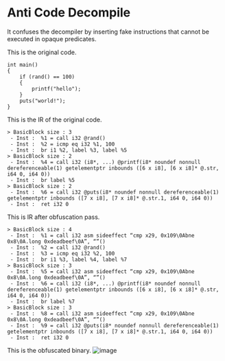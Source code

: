 # Anti Code Decompile
It confuses the decompiler by inserting fake instructions that cannot be executed in opaque predicates.

This is the original code.
```
int main()
{
    if (rand() == 100)
    {
        printf("hello");
    }
    puts("world!");
}
```

This is the IR of the original code.
```
> BasicBlock size : 3
 - Inst :  %1 = call i32 @rand()
 - Inst :  %2 = icmp eq i32 %1, 100
 - Inst :  br i1 %2, label %3, label %5
> BasicBlock size : 2
 - Inst :  %4 = call i32 (i8*, ...) @printf(i8* noundef nonnull dereferenceable(1) getelementptr inbounds ([6 x i8], [6 x i8]* @.str, i64 0, i64 0))
 - Inst :  br label %5
> BasicBlock size : 2
 - Inst :  %6 = call i32 @puts(i8* noundef nonnull dereferenceable(1) getelementptr inbounds ([7 x i8], [7 x i8]* @.str.1, i64 0, i64 0))
 - Inst :  ret i32 0
```

This is IR after obfuscation pass.
```
> BasicBlock size : 4
 - Inst :  %1 = call i32 asm sideeffect “cmp x29, 0x109\0Abne 0x8\0A.long 0xdeadbeef\0A”, “”()
 - Inst :  %2 = call i32 @rand()
 - Inst :  %3 = icmp eq i32 %2, 100
 - Inst :  br i1 %3, label %4, label %7
> BasicBlock size : 3
 - Inst :  %5 = call i32 asm sideeffect “cmp x29, 0x109\0Abne 0x8\0A.long 0xdeadbeef\0A”, “”()
 - Inst :  %6 = call i32 (i8*, ...) @printf(i8* noundef nonnull dereferenceable(1) getelementptr inbounds ([6 x i8], [6 x i8]* @.str, i64 0, i64 0))
 - Inst :  br label %7
> BasicBlock size : 3
 - Inst :  %8 = call i32 asm sideeffect “cmp x29, 0x109\0Abne 0x8\0A.long 0xdeadbeef\0A”, “”()
 - Inst :  %9 = call i32 @puts(i8* noundef nonnull dereferenceable(1) getelementptr inbounds ([7 x i8], [7 x i8]* @.str.1, i64 0, i64 0))
 - Inst :  ret i32 0
```

This is the obfuscated binary.
![image](https://github.com/codetronik/CodetronikPass/blob/main/img/AntiFunctionDecompile.png?raw=true)
